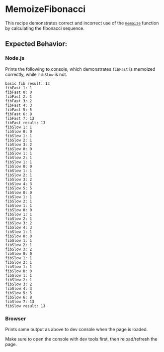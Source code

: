 # MemoizeFibonacci

This recipe demonstrates correct and incorrect use of the [`memoize`](https://pursuit.purescript.org/packages/purescript-memoize/docs/Data.Function.Memoize#v:memoize) function by calculating the fibonacci sequence.

## Expected Behavior:

### Node.js

Prints the following to console, which demonstrates `fibFast` is memoized correctly, while `fibSlow` is not.

```
basic fib result: 13
fibFast 1: 1
fibFast 0: 0
fibFast 2: 1
fibFast 3: 2
fibFast 4: 3
fibFast 5: 5
fibFast 6: 8
fibFast 7: 13
fibFast result: 13
fibSlow 1: 1
fibSlow 0: 0
fibSlow 1: 1
fibSlow 2: 1
fibSlow 3: 2
fibSlow 0: 0
fibSlow 1: 1
fibSlow 2: 1
fibSlow 1: 1
fibSlow 0: 0
fibSlow 1: 1
fibSlow 2: 1
fibSlow 3: 2
fibSlow 4: 3
fibSlow 5: 5
fibSlow 0: 0
fibSlow 1: 1
fibSlow 2: 1
fibSlow 1: 1
fibSlow 0: 0
fibSlow 1: 1
fibSlow 2: 1
fibSlow 3: 2
fibSlow 4: 3
fibSlow 1: 1
fibSlow 0: 0
fibSlow 1: 1
fibSlow 2: 1
fibSlow 3: 2
fibSlow 0: 0
fibSlow 1: 1
fibSlow 2: 1
fibSlow 1: 1
fibSlow 0: 0
fibSlow 1: 1
fibSlow 2: 1
fibSlow 3: 2
fibSlow 4: 3
fibSlow 5: 5
fibSlow 6: 8
fibSlow 7: 13
fibSlow result: 13
```

### Browser

Prints same output as above to dev console when the page is loaded.

Make sure to open the console with dev tools first, then reload/refresh the page.
